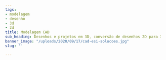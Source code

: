 ```yaml
---
tags:
- modelagem
- desenho
- 3d
- 2d
title: Modelagem CAD
sub_heading: Desenhos e projetos em 3D, conversão de desenhos 2D para 3D
banner_image: "/uploads/2020/09/17/cad-esi-solucoes.jpg"
slug: ''

---
```

